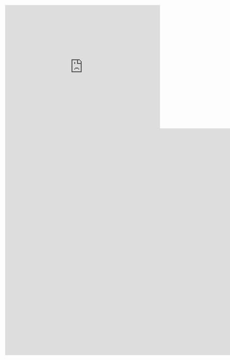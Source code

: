 
<!-- 자동재생 + 반복재생 + 컨트롤 숨김 -->
<iframe
  width="100%"
  height="400"
  src="https://www.youtube.com/embed/517GmSuA8H8?autoplay=1&mute=1&loop=1&playlist=VIDEO_ID&controls=0"
  style="border:none;"
  allowfullscreen>
</iframe>






<iframe width="1728" height="736" src="https://www.youtube.com/embed/517GmSuA8H8?autoplay=1&mute=1&loop=1&playlist=VIDEO_ID&controls=0" title="YouTube 트랜드 분석_프로토타입" frameborder="0" allow="accelerometer; autoplay; clipboard-write; encrypted-media; gyroscope; picture-in-picture; web-share" referrerpolicy="strict-origin-when-cross-origin" allowfullscreen></iframe>
